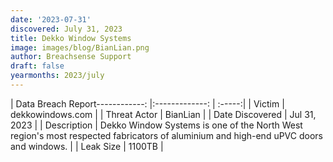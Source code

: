 ```yaml
---
date: '2023-07-31'
discovered: July 31, 2023
title: Dekko Window Systems
image: images/blog/BianLian.png
author: Breachsense Support
draft: false
yearmonths: 2023/july
---
```


| Data Breach Report------------:     |:-------------:    | :-----:|
| Victim      | dekkowindows.com      | 
| Threat Actor      | BianLian      | 
| Date Discovered      | Jul 31, 2023      | 
| Description      | Dekko Window Systems is one of the North West region's most respected fabricators of aluminium and high-end uPVC doors and windows.      | 
| Leak Size      | 1100TB      | 


